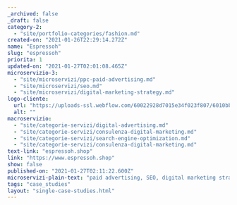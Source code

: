 ```yaml
---
_archived: false
_draft: false
category-2:
  - "site/portfolio-categories/fashion.md"
created-on: "2021-01-26T22:29:14.272Z"
name: "Espressoh"
slug: "espressoh"
priorita: 1
updated-on: "2021-01-27T02:01:08.465Z"
microservizio-3:
  - "site/microservizi/ppc-paid-advertising.md"
  - "site/microservizi/seo.md"
  - "site/microservizi/digital-marketing-strategy.md"
logo-cliente:
  url: "https://uploads-ssl.webflow.com/60022928d7015e34f023f807/6010bb01902162518dcff678_600b40ab0232322d61d8dd65_espressoh.png"
  alt: ""
macroservizio:
  - "site/categorie-servizi/digital-advertising.md"
  - "site/categorie-servizi/consulenza-digital-marketing.md"
  - "site/categorie-servizi/search-engine-optimization.md"
  - "site/categorie-servizi/consulenza-digital-marketing.md"
text-link: "espressoh.shop"
link: "https://www.espressoh.shop"
show: false
published-on: "2021-01-27T02:11:22.600Z"
microservizi-plain-text: "paid advertising, SEO, digital marketing strategy"
tags: "case_studies"
layout: "single-case-studies.html"
---
```



